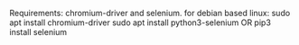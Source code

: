 Requirements:
chromium-driver and selenium.
for debian based linux:
sudo apt install chromium-driver
sudo apt install python3-selenium OR pip3 install selenium
